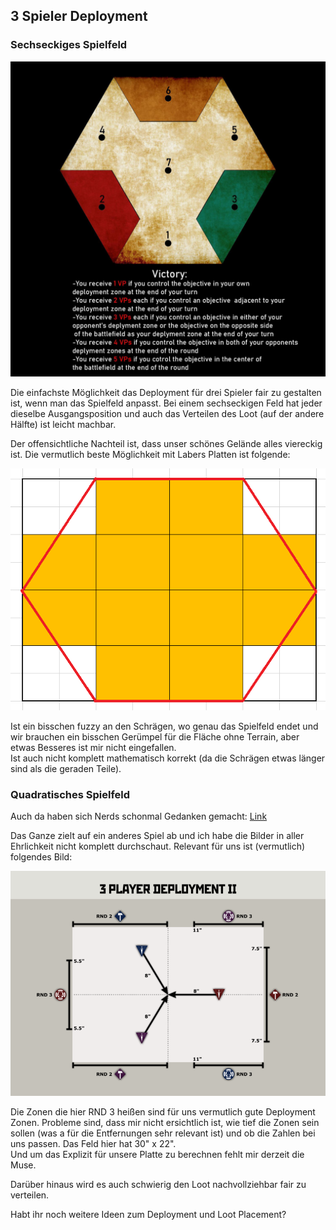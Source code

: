 ## 3 Spieler Deployment
### Sechseckiges Spielfeld
![Hexagon](PicDump/Hexagon.jpg)

Die einfachste Möglichkeit das Deployment für drei Spieler fair zu gestalten ist, wenn man das Spielfeld anpasst. Bei einem sechseckigen Feld hat jeder dieselbe Ausgangsposition und auch das Verteilen des Loot (auf der andere Hälfte) ist leicht machbar.

Der offensichtliche Nachteil ist, dass unser schönes Gelände alles viereckig ist. Die vermutlich beste Möglichkeit mit Labers Platten ist folgende:

![Spielfeld](PicDump/Hexagon2.png)

Ist ein bisschen fuzzy an den Schrägen, wo genau das Spielfeld endet und wir brauchen ein bisschen Gerümpel für die Fläche ohne Terrain, aber etwas Besseres ist mir nicht eingefallen.  
Ist auch nicht komplett mathematisch korrekt (da die Schrägen etwas länger sind als die geraden Teile).

### Quadratisches Spielfeld
Auch da haben sich Nerds schonmal Gedanken gemacht: [Link]( https://www.tga.community/forums/topic/23476-3-players-triumph-treachery-deployments/)

Das Ganze zielt auf ein anderes Spiel ab und ich habe die Bilder in aller Ehrlichkeit nicht komplett durchschaut. Relevant für uns ist (vermutlich) folgendes Bild:

![Spielfeld](PicDump/Quadrat.png)

Die Zonen die hier RND 3 heißen sind für uns vermutlich gute Deployment Zonen. Probleme sind, dass mir nicht ersichtlich ist, wie tief die Zonen sein sollen (was a für die Entfernungen sehr relevant ist) und ob die Zahlen bei uns passen. Das Feld hier hat 30" x 22".   
Und um das Explizit für unsere Platte zu berechnen fehlt mir derzeit die Muse.

Darüber hinaus wird es auch schwierig den Loot nachvollziehbar fair zu verteilen.

Habt ihr noch weitere Ideen zum Deployment und Loot Placement?
